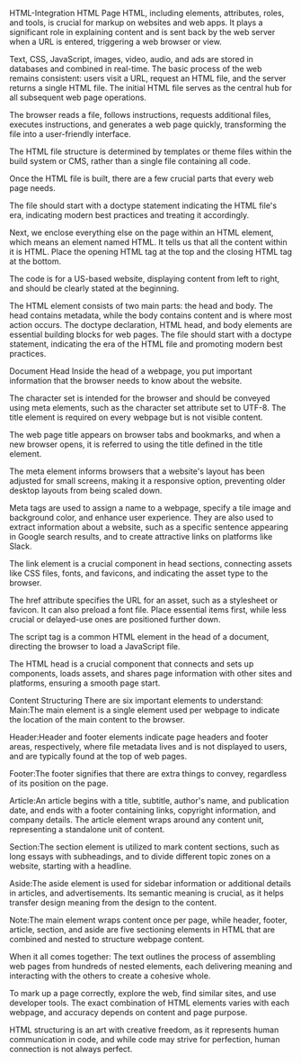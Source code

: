 HTML-Integration
HTML Page
HTML, including elements, attributes, roles, and tools, is crucial for markup on websites and web apps. It plays a significant role in explaining content and is sent back by the web server when a URL is entered, triggering a web browser or view.

Text, CSS, JavaScript, images, video, audio, and ads are stored in databases and combined in real-time. The basic process of the web remains consistent: users visit a URL, request an HTML file, and the server returns a single HTML file. The initial HTML file serves as the central hub for all subsequent web page operations.

The browser reads a file, follows instructions, requests additional files, executes instructions, and generates a web page quickly, transforming the file into a user-friendly interface.

The HTML file structure is determined by templates or theme files within the build system or CMS, rather than a single file containing all code.

Once the HTML file is built, there are a few crucial parts that every web page needs. 

The file should start with a doctype statement indicating the HTML file's era, indicating modern best practices and treating it accordingly.

Next, we enclose everything else on the page within an HTML element, which means an element named HTML. It tells us that all the content within it is HTML. Place the opening HTML tag at the top and the closing HTML tag at the bottom. 

The code is for a US-based website, displaying content from left to right, and should be clearly stated at the beginning.

The HTML element consists of two main parts: the head and body. The head contains metadata, while the body contains content and is where most action occurs. The doctype declaration, HTML head, and body elements are essential building blocks for web pages. The file should start with a doctype statement, indicating the era of the HTML file and promoting modern best practices.

Document Head
Inside the head of a webpage, you put important information that the browser needs to know about the website.

The character set is intended for the browser and should be conveyed using meta elements, such as the character set attribute set to UTF-8. The title element is required on every webpage but is not visible content.

The web page title appears on browser tabs and bookmarks, and when a new browser opens, it is referred to using the title defined in the title element.

The meta element informs browsers that a website's layout has been adjusted for small screens, making it a responsive option, preventing older desktop layouts from being scaled down.

Meta tags are used to assign a name to a webpage, specify a tile image and background color, and enhance user experience. They are also used to extract information about a website, such as a specific sentence appearing in Google search results, and to create attractive links on platforms like Slack.

The link element is a crucial component in head sections, connecting assets like CSS files, fonts, and favicons, and indicating the asset type to the browser.

The href attribute specifies the URL for an asset, such as a stylesheet or favicon. It can also preload a font file. Place essential items first, while less crucial or delayed-use ones are positioned further down.

The script tag is a common HTML element in the head of a document, directing the browser to load a JavaScript file.

The HTML head is a crucial component that connects and sets up components, loads assets, and shares page information with other sites and platforms, ensuring a smooth page start.

Content Structuring
There are six important elements to understand: 
Main:The main element is a single element used per webpage to indicate the location of the main content to the browser.

Header:Header and footer elements indicate page headers and footer areas, respectively, where file metadata lives and is not displayed to users, and are typically found at the top of web pages.

Footer:The footer signifies that there are extra things to convey, regardless of its position on the page.

Article:An article begins with a title, subtitle, author's name, and publication date, and ends with a footer containing links, copyright information, and company details. The article element wraps around any content unit, representing a standalone unit of content.

Section:The section element is utilized to mark content sections, such as long essays with subheadings, and to divide different topic zones on a website, starting with a headline.

Aside:The aside element is used for sidebar information or additional details in articles, and advertisements. Its semantic meaning is crucial, as it helps transfer design meaning from the design to the content.

Note:The main element wraps content once per page, while header, footer, article, section, and aside are five sectioning elements in HTML that are combined and nested to structure webpage content.

When it all comes together:
The text outlines the process of assembling web pages from hundreds of nested elements, each delivering meaning and interacting with the others to create a cohesive whole.

To mark up a page correctly, explore the web, find similar sites, and use developer tools. The exact combination of HTML elements varies with each webpage, and accuracy depends on content and page purpose.

HTML structuring is an art with creative freedom, as it represents human communication in code, and while code may strive for perfection, human connection is not always perfect.
